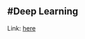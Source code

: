 #Deep Learning
---
Link: [here](https://www.youtube.com/playlist?list=PL6Xpj9I5qXYEcOhn7TqghAJ6NAPrNmUBH)